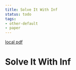 ```yaml
---
title: Solve It With Inf
status: todo
tags:
- other-default
- paper
---
```


[local pdf](../../../pdfs/solve-it-with-inf.pdf)

# Solve It With Inf
